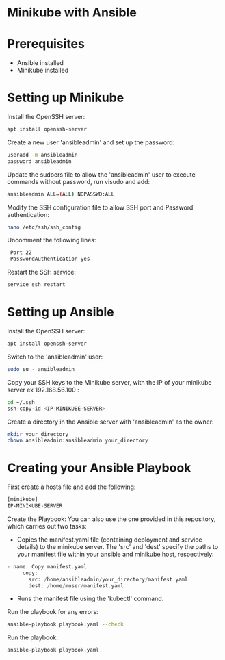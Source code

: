 # Minikube with Ansible


# Prerequisites

* Ansible installed 
* Minikube installed

# Setting up Minikube

Install the OpenSSH server: 

```bash
apt install openssh-server
```

Create a new user 'ansibleadmin' and set up the password:

```bash
useradd -m ansibleadmin
password ansibleadmin
```

Update the sudoers file to allow the 'ansibleadmin' user to execute commands without password, run visudo and add:

```bash
ansibleadmin ALL=(ALL) NOPASSWD:ALL
```

Modify the SSH configuration file to allow SSH port and Password authentication:

```bash
nano /etc/ssh/ssh_config
```

Uncomment the following lines:

```bash
 Port 22
 PasswordAuthentication yes
```

Restart the SSH service:

```bash
service ssh restart
```

# Setting up Ansible

Install the OpenSSH server: 

```bash
apt install openssh-server
```

Switch to the 'ansibleadmin' user:

```bash
sudo su - ansibleadmin
```

Copy your SSH keys to the Minikube server, with  <IP-MINIKUBE-SERVER> the IP of your minikube server ex 192.168.56.100 :

```bash
cd ~/.ssh 
ssh-copy-id <IP-MINIKUBE-SERVER>
```

Create a directory in the Ansible server with 'ansibleadmin' as the owner:


```bash
mkdir your_directory
chown ansibleadmin:ansibleadmin your_directory
```

# Creating your Ansible Playbook

First create a hosts file and add the following:

```bash
[minikube]
IP-MINIKUBE-SERVER
```
 
 Create the Playbook: You can also use the one provided in this repository, which carries out two tasks:
 
 * Copies the manifest.yaml file (containing deployment and service details) to the minikube server. The 'src' and 'dest' specify the paths to your manifest file within your ansible and minikube host, respectively:
 
 ```python
 - name: Copy manifest.yaml
      copy:
        src: /home/ansibleadmin/your_directory/manifest.yaml
        dest: /home/muser/manifest.yaml
 ```
 
 * Runs the manifest file using the 'kubectl' command.
 
 

 
 Run the playbook for any errors:
 
 ```bash
 ansible-playbook playbook.yaml --check
 ```
 
 Run the playbook:
 
 ```bash
 ansible-playbook playbook.yaml
```
 













